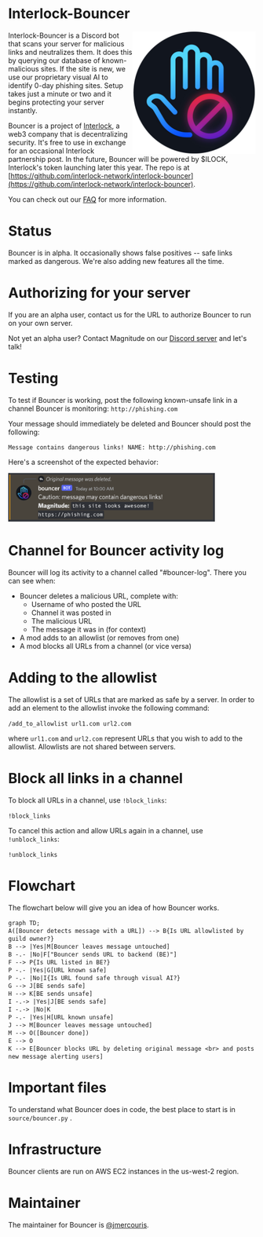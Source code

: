 <!-- @format -->

# Interlock-Bouncer

<img src="docs/bouncer-dark.png" align="right" width="250" height="250"/>

Interlock-Bouncer is a Discord bot that scans your server for
malicious links and neutralizes them. It does this by querying our
database of known-malicious sites. If the site is new, we use our
proprietary visual AI to identify 0-day phishing sites. Setup takes
just a minute or two and it begins protecting your server instantly.

Bouncer is a project of [Interlock](https://www.interlock.network/), a web3 company that is
decentralizing security. It's free to use in exchange for an
occasional Interlock partnership post. In the future,
Bouncer will be powered by $ILOCK, Interlock's token
launching later this year. The repo is at
[https://github.com/interlock-network/interlock-bouncer](https://github.com/interlock-network/interlock-bouncer).

You can check out our [FAQ](https://interlock-network.github.io/interlock-bouncer/) for more information.

# Status

Bouncer is in alpha. It occasionally shows false positives -- safe links marked as dangerous.
We're also adding new features all the time.

# Authorizing for your server

If you are an alpha user, contact us for the URL to authorize Bouncer to run on your own server.

Not yet an alpha user? Contact Magnitude on our [Discord server](https://discord.gg/ezraXYD8) and let's talk!

# Testing

To test if Bouncer is working, post the following
known-unsafe link in a channel Bouncer is monitoring:
`http://phishing.com`

Your message should immediately be deleted and Bouncer should post the following:

```
Message contains dangerous links! NAME: http://phishing.com
```

Here's a screenshot of the expected behavior:

<img width="421" alt="Interlock-Bouncer reacting to a malicious link" src="docs/screenshot.png">

# Channel for Bouncer activity log

Bouncer will log its activity to a channel called "#bouncer-log". There you can see when:
- Bouncer deletes a malicious URL, complete with:
  - Username of who posted the URL
  - Channel it was posted in
  - The malicious URL
  - The message it was in (for context)
- A mod adds to an allowlist (or removes from one)
- A mod blocks all URLs from a channel (or vice versa)
  
# Adding to the allowlist

The allowlist is a set of URLs that are marked as safe by a server. In
order to add an element to the allowlist invoke the following command:

`/add_to_allowlist url1.com url2.com`

where `url1.com` and `url2.com` represent URLs that you wish to add to
the allowlist. Allowlists are not shared between servers.

# Block all links in a channel

To block all URLs in a channel, use `!block_links`:

`!block_links`

To cancel this action and allow URLs again in a channel, use `!unblock_links`:

`!unblock_links`

# Flowchart

The flowchart below will give you an idea of how Bouncer works.

```mermaid
graph TD;
A([Bouncer detects message with a URL]) --> B{Is URL allowlisted by guild owner?}
B --> |Yes|M[Bouncer leaves message untouched]
B -.- |No|F["Bouncer sends URL to backend (BE)"]
F --> P{Is URL listed in BE?}
P -.- |Yes|G[URL known safe]
P -.- |No|I{Is URL found safe through visual AI?}
G --> J[BE sends safe]
H --> K[BE sends unsafe]
I -.-> |Yes|J[BE sends safe]
I -.-> |No|K
P -.- |Yes|H[URL known unsafe]
J --> M[Bouncer leaves message untouched]
M --> O([Bouncer done])
E --> O
K --> E[Bouncer blocks URL by deleting original message <br> and posts new message alerting users]
```

# Important files

To understand what Bouncer does in code, the best place to start is in `source/bouncer.py` .

# Infrastructure

Bouncer clients are run on AWS EC2 instances in the us-west-2 region.

# Maintainer

The maintainer for Bouncer is [@jmercouris](https://github.com/jmercouris).
